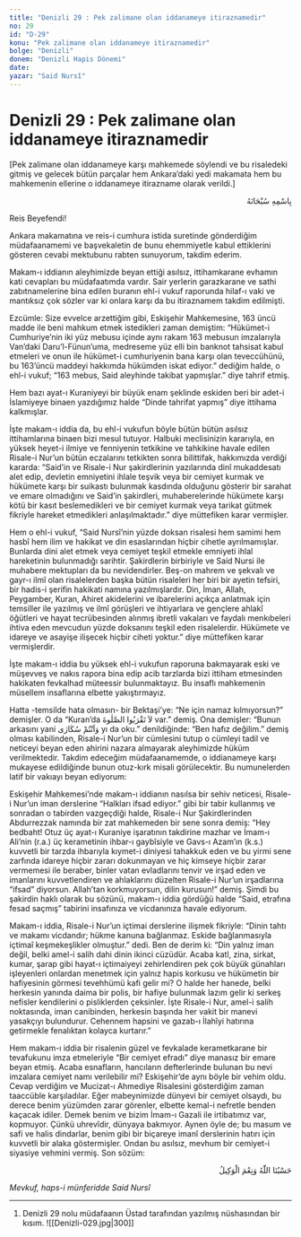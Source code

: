 ```yaml
---
title: "Denizli 29 : Pek zalimane olan iddanameye itiraznamedir"
no: 29
id: "D-29"
konu: "Pek zalimane olan iddanameye itiraznamedir"
bolge: "Denizli"
donem: "Denizli Hapis Dönemi"
date: 
yazar: "Said Nursî"
---
```


# Denizli 29 : Pek zalimane olan iddanameye itiraznamedir

<p class="takdim">[Pek zalimane olan iddanameye karşı mahkemede söylendi ve bu risaledeki gitmiş ve gelecek bütün parçalar hem Ankara’daki yedi makamata hem bu mahkemenin ellerine o iddanameye itirazname olarak verildi.]</p>

<p class="arabic" dir="rtl" title="Meal: “Her türlü noksan sıfatlardan yüce olan Allah’ın adıyla.”">بِاسْمِهِ سُبْحَانَهُ</p>

Reis Beyefendi!

Ankara makamatına ve reis-i cumhura istida suretinde gönderdiğim müdafaanamemi ve başvekaletin de bunu ehemmiyetle kabul ettiklerini gösteren cevabi mektubunu rabten sunuyorum, takdim ederim.

Makam-ı iddianın aleyhimizde beyan ettiği asılsız, ittihamkarane evhamın kati cevapları bu müdafaatımda vardır. Sair yerlerin garazkarane ve sathi zabıtnamelerine bina edilen buranın ehl-i vukuf raporunda hilaf-ı vaki ve mantıksız çok sözler var ki onlara karşı da bu itiraznamem takdim edilmişti.

Ezcümle: Size evvelce arzettiğim gibi, Eskişehir Mahkemesine, 163 üncü madde ile beni mahkum etmek istedikleri zaman demiştim: “Hükümet-i Cumhuriye’nin iki yüz mebusu içinde aynı rakam 163 mebusun imzalarıyla Van’daki Daru’l-Fünun’uma, medreseme yüz elli bin banknot tahsisat kabul etmeleri ve onun ile hükümet-i cumhuriyenin bana karşı olan teveccühünü, bu 163’üncü maddeyi hakkımda hükümden iskat ediyor.” dediğim halde, o ehl-i vukuf; “163 mebus, Said aleyhinde takibat yapmışlar.” diye tahrif etmiş.

Hem bazı ayat-ı Kuraniyeyi bir büyük enam şeklinde eskiden beri bir adet-i İslamiyeye binaen yazdığımız halde “Dinde tahrifat yapmış” diye ittihama kalkmışlar.

İşte makam-ı iddia da, bu ehl-i vukufun böyle bütün bütün asılsız ittihamlarına binaen bizi mesul tutuyor. Halbuki meclisinizin kararıyla, en yüksek heyet-i ilmiye ve fenniyenin tetkikine ve tahkikine havale edilen Risale-i Nur’un bütün eczalarını tetkikten sonra bilittifak, hakkımızda verdiği kararda: “Said’in ve Risale-i Nur şakirdlerinin yazılarında dinî mukaddesatı alet edip, devletin emniyetini ihlale teşvik veya bir cemiyet kurmak ve hükümete karşı bir suikastı bulunmak kasdında olduğunu gösterir bir sarahat ve emare olmadığını ve Said’in şakirdleri, muhaberelerinde hükümete karşı kötü bir kasıt beslemedikleri ve bir cemiyet kurmak veya tarikat gütmek fikriyle hareket etmedikleri anlaşılmaktadır.” diye müttefiken karar vermişler.

Hem o ehl-i vukuf, “Said Nursî’nin yüzde doksan risalesi hem samimi hem hasbî hem ilim ve hakikat ve din esaslarından hiçbir cihetle ayrılmamışlar. Bunlarda dini alet etmek veya cemiyet teşkil etmekle emniyeti ihlal hareketinin bulunmadığı sarihtir. Şakirdlerin birbiriyle ve Said Nursi ile muhabere mektupları da bu nevidendirler. Beş-on mahrem ve şekvalı ve gayr-ı ilmî olan risalelerden başka bütün risaleleri her biri bir ayetin tefsiri, bir hadis-i şerifin hakikati namına yazılmışlardır. Din, İman, Allah, Peygamber, Kuran, Ahiret akidelerini ve ibarelerini açıkça anlatmak için temsiller ile yazılmış ve ilmî görüşleri ve ihtiyarlara ve gençlere ahlakî öğütleri ve hayat tecrübesinden alınmış ibretli vakaları ve faydalı menkıbeleri ihtiva eden mevcudun yüzde doksanını teşkil eden risalelerdir. Hükümete ve idareye ve asayişe ilişecek hiçbir ciheti yoktur.” diye müttefiken karar vermişlerdir.

İşte makam-ı iddia bu yüksek ehl-i vukufun raporuna bakmayarak eski ve müşevveş ve nakıs rapora bina edip acib tarzlarda bizi ittiham etmesinden hakikaten fevkalhad müteessir bulunmaktayız. Bu insaflı mahkemenin müsellem insaflarına elbette yakıştırmayız.

Hatta -temsilde hata olmasın- bir Bektaşi’ye: “Ne için namaz kılmıyorsun?” demişler. O da “Kuran’da <span class="arabic" dir="rtl" title="Meal: “Namaza yaklaşmayın” Nisa Suresi, 4:43">لاَ تَقْرَبُوا الصَّلٰوةَ</span> var.” demiş. Ona demişler: “Bunun arkasını yani <span class="arabic" dir="rtl" title="Meal: “Sarhoş iken”">وَاَنْتُمْ سُكَارٰى</span> yı da oku.” denildiğinde: “Ben hafız değilim.” demiş olması kabilinden, Risale-i Nur’un bir cümlesini tutup o cümleyi tadil ve neticeyi beyan eden ahirini nazara almayarak aleyhimizde hüküm verilmektedir. Takdim edeceğim müdafaanamemde, o iddianameye karşı mukayese edildiğinde bunun otuz-kırk misali görülecektir. Bu numunelerden latif bir vakıayı beyan ediyorum:

Eskişehir Mahkemesi’nde makam-ı iddianın nasılsa bir sehiv neticesi, Risale-i Nur’un iman derslerine “Halkları ifsad ediyor.” gibi bir tabir kullanmış ve sonradan o tabirden vazgeçdiği halde, Risale-i Nur Şakirdlerinden Abdurrezzak namında bir zat mahkemeden bir sene sonra demiş: “Hey bedbaht! Otuz üç ayat-ı Kuraniye işaratının takdirine mazhar ve İmam-ı Ali’nin (r.a.) üç kerametinin ihbar-ı gaybîsiyle ve Gavs-ı Azam’ın (k.s.) kuvvetli bir tarzda ihbarıyla kıymet-i diniyesi tahakkuk eden ve bu yirmi sene zarfında idareye hiçbir zararı dokunmayan ve hiç kimseye hiçbir zarar vermemesi ile beraber, binler vatan evladlarını tenvir ve irşad eden ve imanlarını kuvvetlendiren ve ahlaklarını düzelten Risale-i Nur’un irşadlarına “ifsad” diyorsun. Allah’tan korkmuyorsun, dilin kurusun!” demiş. Şimdi bu şakirdin haklı olarak bu sözünü, makam-ı iddia gördüğü halde “Said, etrafına fesad saçmış” tabirini insafınıza ve vicdanınıza havale ediyorum.

Makam-ı iddia, Risale-i Nur’un içtimai derslerine ilişmek fikriyle: “Dinin tahtı ve makamı vicdandır; hükme kanuna bağlanmaz. Eskide bağlanmasıyla içtimaî keşmekeşlikler olmuştur.” dedi. Ben de derim ki: “Din yalnız iman değil, belki amel-i salih dahi dinin ikinci cüzüdür. Acaba katl, zina, sirkat, kumar, şarap gibi hayat-ı içtimaiyeyi zehirlendiren pek çok büyük günahları işleyenleri onlardan menetmek için yalnız hapis korkusu ve hükümetin bir hafiyesinin görmesi tevehhümü kafi gelir mi? O halde her hanede, belki herkesin yanında daima bir polis, bir hafiye bulunmak lazım gelir ki serkeş nefisler kendilerini o pisliklerden çeksinler. İşte Risale-i Nur, amel-i salih noktasında, iman canibinden, herkesin başında her vakit bir manevi yasakçıyı bulundurur. Cehennem hapsini ve gazab-ı İlahîyi hatırına getirmekle fenalıktan kolayca kurtarır.”

Hem makam-ı iddia bir risalenin güzel ve fevkalade kerametkarane bir tevafukunu imza etmeleriyle “Bir cemiyet efradı” diye manasız bir emare beyan etmiş. Acaba esnafların, hancıların defterlerinde bulunan bu nevi imzalara cemiyet namı verilebilir mi? Eskişehir’de aynı böyle bir vehim oldu. Cevap verdiğim ve Mucizat-ı Ahmediye Risalesini gösterdiğim zaman taaccüble karşıladılar. Eğer mabeynimizde dünyevi bir cemiyet olsaydı, bu derece benim yüzümden zarar görenler, elbette kemal-i nefretle benden kaçacak idiler. Demek benim ve bizim İmam-ı Gazali ile irtibatımız var, kopmuyor. Çünkü uhrevîdir, dünyaya bakmıyor. Aynen öyle de; bu masum ve safi ve halis dindarlar, benim gibi bir biçareye imanî derslerinin hatırı için kuvvetli bir alaka göstermişler. Ondan bu asılsız, mevhum bir cemiyet-i siyasiye vehmini vermiş. Son sözüm:

<p class="arabic" dir="rtl" title="Meal: “Allah bize yeter, O ne güzel vekildir!” [Âl-i İmrân Sûresi, 3:173]">حَسْبُنَا اللّٰهُ وَنِعْمَ الْوَكِيلُ</p>

*Mevkuf, haps-i münferidde*
*Said Nursî*

***

1. Denizli 29 nolu müdafaanın Üstad tarafından yazılmış nüshasından bir kısım.
![[Denizli-029.jpg|300]]

